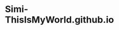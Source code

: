 # Simi-ThisIsMyWorld.github.io
<html lang="en">
<head>
    <meta charset="UTF-8">
    <meta name="viewport" content="width=device-width, initial-scale=1.0">
    <title>BioDiversity Builders 2025 - Everything about Native plants</title>
    <style>
        * {
            margin: 0;
            padding: 0;
            box-sizing: border-box;
        }

        body {
            font-family: 'Segoe UI', Tahoma, Geneva, Verdana, sans-serif;
            line-height: 1.6;
            color: #333;
            background-color: #f8f9fa;
        }

        .header {
            background: linear-gradient(135deg, #2c5f41, #4a8b3a);
            color: white;
            padding: 1.5rem 0;
            box-shadow: 0 2px 10px rgba(0,0,0,0.1);
        }

        .header-content {
            max-width: 1200px;
            margin: 0 auto;
            padding: 0 2rem;
            display: flex;
            justify-content: space-between;
            align-items: center;
        }

        .logo {
            display: flex;
            align-items: center;
            gap: 1rem;
        }

        .logo-icon {
            width: 40px;
            height: 40px;
            background: white;
            border-radius: 50%;
            display: flex;
            align-items: center;
            justify-content: center;
            font-size: 20px;
            color: #2c5f41;
        }

        .search-container {
            display: flex;
            gap: 1rem;
            align-items: center;
        }

        .search-box {
            padding: 0.75rem 1rem;
            border: none;
            border-radius: 25px;
            width: 300px;
            font-size: 14px;
        }

        .search-btn {
            background: rgba(255,255,255,0.2);
            border: 1px solid rgba(255,255,255,0.3);
            color: white;
            padding: 0.75rem 1.5rem;
            border-radius: 25px;
            cursor: pointer;
            transition: all 0.3s;
        }

        .search-btn:hover {
            background: rgba(255,255,255,0.3);
        }

        .container {
            max-width: 1200px;
            margin: 0 auto;
            padding: 2rem;
            display: grid;
            grid-template-columns: 250px 1fr;
            gap: 2rem;
        }

        .sidebar {
            background: white;
            border-radius: 10px;
            padding: 1.5rem;
            box-shadow: 0 2px 10px rgba(0,0,0,0.05);
            height: fit-content;
            position: sticky;
            top: 2rem;
        }

        .sidebar h3 {
            color: #2c5f41;
            margin-bottom: 1rem;
            font-size: 16px;
            border-bottom: 2px solid #4a8b3a;
            padding-bottom: 0.5rem;
        }

        .filter-group {
            margin-bottom: 1.5rem;
        }

        .filter-group label {
            display: block;
            margin-bottom: 0.5rem;
            font-weight: 500;
            color: #555;
        }

        .filter-group select, .filter-group input {
            width: 100%;
            padding: 0.5rem;
            border: 1px solid #ddd;
            border-radius: 5px;
            font-size: 14px;
        }

        .main-content {
            background: white;
            border-radius: 10px;
            box-shadow: 0 2px 10px rgba(0,0,0,0.05);
        }

        .welcome-section {
            padding: 2rem;
            border-bottom: 1px solid #eee;
        }

        .welcome-section h1 {
            color: #2c5f41;
            margin-bottom: 1rem;
            font-size: 2.5rem;
        }

        .stats {
            display: grid;
            grid-template-columns: repeat(auto-fit, minmax(150px, 1fr));
            gap: 1rem;
            margin: 2rem 0;
        }

        .stat-card {
            background: linear-gradient(135deg, #f8f9fa, #e9ecef);
            padding: 1.5rem;
            border-radius: 10px;
            text-align: center;
            border-left: 4px solid #4a8b3a;
        }

        .stat-number {
            font-size: 2rem;
            font-weight: bold;
            color: #2c5f41;
        }

        .stat-label {
            font-size: 0.9rem;
            color: #666;
            margin-top: 0.5rem;
        }

        .plant-grid {
            padding: 2rem;
            display: grid;
            grid-template-columns: repeat(auto-fill, minmax(300px, 1fr));
            gap: 1.5rem;
        }

        .plant-card {
            border: 1px solid #ddd;
            border-radius: 10px;
            overflow: hidden;
            transition: all 0.3s;
            cursor: pointer;
            background: white;
        }

        .plant-card:hover {
            transform: translateY(-5px);
            box-shadow: 0 10px 25px rgba(0,0,0,0.15);
        }

        .plant-image {
            width: 100%;
            height: 200px;
            background: linear-gradient(45deg, #4a8b3a, #6db86d);
            display: flex;
            align-items: center;
            justify-content: center;
            color: white;
            font-size: 3rem;
            position: relative;
        }

        .plant-info {
            padding: 1.5rem;
        }

        .plant-name {
            font-size: 1.3rem;
            font-weight: bold;
            color: #2c5f41;
            margin-bottom: 0.5rem;
        }

        .plant-scientific {
            font-style: italic;
            color: #666;
            margin-bottom: 1rem;
        }

        .plant-tags {
            display: flex;
            flex-wrap: wrap;
            gap: 0.5rem;
            margin-bottom: 1rem;
        }

        .tag {
            background: #e8f5e8;
            color: #2c5f41;
            padding: 0.25rem 0.75rem;
            border-radius: 15px;
            font-size: 0.8rem;
            border: 1px solid #4a8b3a;
        }

        .plant-description {
            color: #555;
            font-size: 0.9rem;
            line-height: 1.5;
        }

        .plant-detail {
            display: none;
            padding: 2rem;
        }

        .plant-detail.active {
            display: block;
        }

        .detail-header {
            display: flex;
            align-items: center;
            gap: 2rem;
            margin-bottom: 2rem;
            padding-bottom: 1rem;
            border-bottom: 2px solid #4a8b3a;
        }

        .detail-image {
            width: 300px;
            height: 200px;
            background: linear-gradient(45deg, #4a8b3a, #6db86d);
            border-radius: 10px;
            display: flex;
            align-items: center;
            justify-content: center;
            color: white;
            font-size: 4rem;
        }

        .detail-info h1 {
            color: #2c5f41;
            font-size: 2.5rem;
            margin-bottom: 0.5rem;
        }

        .detail-scientific {
            font-style: italic;
            color: #666;
            font-size: 1.2rem;
            margin-bottom: 1rem;
        }

        .detail-sections {
            display: grid;
            grid-template-columns: 1fr 1fr;
            gap: 2rem;
        }

        .detail-section {
            background: #f8f9fa;
            padding: 1.5rem;
            border-radius: 10px;
            border-left: 4px solid #4a8b3a;
        }

        .detail-section h2 {
            color: #2c5f41;
            margin-bottom: 1rem;
            font-size: 1.3rem;
        }

        .back-btn {
            background: #4a8b3a;
            color: white;
            border: none;
            padding: 0.75rem 1.5rem;
            border-radius: 5px;
            cursor: pointer;
            margin-bottom: 2rem;
            transition: background 0.3s;
        }

        .back-btn:hover {
            background: #2c5f41;
        }

        .no-results {
            text-align: center;
            padding: 3rem;
            color: #666;
        }

        @media (max-width: 768px) {
            .container {
                grid-template-columns: 1fr;
                padding: 1rem;
            }
            
            .header-content {
                flex-direction: column;
                gap: 1rem;
            }
            
            .search-box {
                width: 250px;
            }
            
            .detail-header {
                flex-direction: column;
                text-align: center;
            }
            
            .detail-sections {
                grid-template-columns: 1fr;
            }
        }
    </style>
</head>
<body>
    <header class="header">
        <div class="header-content">
            <div class="logo">
                <div class="logo-icon">🌿</div>
                <div>
                    <h1>BioDiversity Builders 2025</h1>
                    <p>Everything about Native plants</p>
                </div>
            </div>
            <div class="search-container">
                <input type="text" class="search-box" placeholder="Search native plants..." id="searchInput">
                <button class="search-btn" onclick="searchPlants()">Search</button>
            </div>
        </div>
    </header>

    <div class="container">
        <aside class="sidebar">
            <h3>Filter Plants</h3>
            
            <div class="filter-group">
                <label for="habitatFilter">Habitat</label>
                <select id="habitatFilter" onchange="filterPlants()">
                    <option value="">All Habitats</option>
                    <option value="woodland">Woodland</option>
                    <option value="wetland">Wetland</option>
                    <option value="meadow">Meadow</option>
                    <option value="coastal">Coastal</option>
                    <option value="prairie">Prairie</option>
                </select>
            </div>

            <div class="filter-group">
                <label for="bloomFilter">Bloom Time</label>
                <select id="bloomFilter" onchange="filterPlants()">
                    <option value="">All Seasons</option>
                    <option value="spring">Spring</option>
                    <option value="summer">Summer</option>
                    <option value="fall">Fall</option>
                </select>
            </div>

            <div class="filter-group">
                <label for="typeFilter">Plant Type</label>
                <select id="typeFilter" onchange="filterPlants()">
                    <option value="">All Types</option>
                    <option value="tree">Tree</option>
                    <option value="shrub">Shrub</option>
                    <option value="perennial">Perennial</option>
                    <option value="annual">Annual</option>
                    <option value="fern">Fern</option>
                    <option value="grass">Grass</option>
                </select>
            </div>

            <div class="filter-group">
                <label for="sunFilter">Sun Requirements</label>
                <select id="sunFilter" onchange="filterPlants()">
                    <option value="">All Light Conditions</option>
                    <option value="full-sun">Full Sun</option>
                    <option value="partial-shade">Partial Shade</option>
                    <option value="full-shade">Full Shade</option>
                </select>
            </div>
        </aside>

        <main class="main-content">
            <section class="welcome-section" id="welcomeSection">
                <h1>Welcome to BioDiversity Builders 2025</h1>
                <p>Transform your landscape into a wildlife haven! Based on research by Dr. Doug Tallamy and conservation organizations, native plants are the foundation of healthy ecosystems. Every native plant you choose supports local food webs, from caterpillars that feed baby birds to berries that sustain wildlife through winter.</p>
                
                <div class="stats">
                    <div class="stat-card">
                        <div class="stat-number">530+</div>
                        <div class="stat-label">Caterpillars on Oak</div>
                    </div>
                    <div class="stat-card">
                        <div class="stat-number">96%</div>
                        <div class="stat-label">Birds Need Insects</div>
                    </div>
                    <div class="stat-card">
                        <div class="stat-number">40+</div>
                        <div class="stat-label">Birds Eat Elderberries</div>
                    </div>
                    <div class="stat-card">
                        <div class="stat-number">29x</div>
                        <div class="stat-label">More Wildlife Than Non-natives</div>
                    </div>
                </div>

                <p><strong>Why Native Plants Matter:</strong> Non-native ornamentals support 29 times less animal diversity than natives. By choosing plants that co-evolved with our local wildlife, you become part of the solution to biodiversity loss and help create corridors of habitat where animals can thrive alongside humans.</p>
            </section>

            <div class="plant-grid" id="plantGrid">
                <!-- Plants will be populated by JavaScript -->
            </div>

            <div class="plant-detail" id="plantDetail">
                <button class="back-btn" onclick="showPlantGrid()">← Back to Plant List</button>
                <div id="plantDetailContent">
                    <!-- Plant detail content will be populated by JavaScript -->
                </div>
            </div>
        </main>
    </div>

    <script>
        const plants = [
            {
                id: 1,
                name: "Northern Red Oak",
                scientific: "Quercus rubra",
                type: "tree",
                habitat: "woodland",
                bloom: "spring",
                sun: "full-sun",
                image: "🌳",
                tags: ["Keystone Species", "530+ Caterpillars", "Acorns for Wildlife"],
                description: "A keystone species supporting over 530 species of moths and butterflies. Essential for birds, providing acorns for jays, woodpeckers, and countless other wildlife.",
                details: {
                    identification: "Large deciduous tree 60-75 feet tall with distinctive lobed leaves having pointed tips. Bark becomes deeply furrowed with age.",
                    pollinators: "Wind-pollinated tree that produces abundant pollen in spring. Early pollen supports native bees including Andrena species, Halictus bees, and other spring-active pollinators during critical early season when few other resources are available.",
                    habitat: "Well-drained upland forests throughout Massachusetts. Dominant canopy species in many mixed hardwood forests.",
                    ecology: "Supports more caterpillar species than almost any other tree - crucial protein source for nesting birds. Acorns feed squirrels, chipmunks, turkeys, jays, and woodpeckers. Wind-pollinated flowers provide pollen for early spring bees.",
                    wildlife: "Keystone species supporting 530+ moth and butterfly species. Provides acorns for mammals and birds, nesting sites for cavity nesters, and shelter for countless wildlife species.",
                    cultivation: "Excellent shade tree for large properties. Needs space to reach full potential. Plant for future generations - can live 300+ years."
                }
            },
            {
                id: 2,
                name: "Eastern White Pine",
                scientific: "Pinus strobus",
                type: "tree",
                habitat: "woodland",
                bloom: "spring",
                sun: "full-sun",
                image: "🌲",
                tags: ["State Tree", "Finch Food", "Year-round Shelter"],
                description: "Massachusetts' state tree provides seeds for finches, siskins, and chickadees. Offers year-round shelter and nesting sites for countless birds.",
                details: {
                    identification: "Majestic evergreen up to 100+ feet with soft, blue-green needles in clusters of 5. Distinctive whorled branching pattern.",
                    habitat: "Sandy, well-drained soils throughout Massachusetts. From coastal areas to mountain slopes in mixed and pure stands.",
                    ecology: "Seeds eaten by finches, siskins, chickadees, and nuthatches. Dense canopy provides critical winter shelter. Woodpeckers excavate nest cavities. Wind-pollinated; pollen supports early spring native bees.",
                    cultivation: "Needs full sun and well-drained soil. Fast-growing when young. Susceptible to white pine weevil and blister rust."
                }
            },
            {
                id: 3,
                name: "American Elderberry",
                scientific: "Sambucus canadensis",
                type: "shrub",
                habitat: "wetland",
                bloom: "summer",
                sun: "partial-shade",
                image: "🫐",
                tags: ["40+ Bird Species", "Edible Berries", "Fast Growing"],
                description: "A wildlife magnet whose berries feed over 40 bird species. White flower clusters attract beneficial insects in summer, berries sustain birds through fall.",
                details: {
                    identification: "Large shrub 5-12 feet tall with compound leaves and flat-topped clusters of creamy white flowers followed by dark purple berries.",
                    pollinators: "Primary pollinators include native bees (Halictus, Lasioglossum species), syrphid flies, small butterflies, and beneficial wasps. Flat flower clusters provide easy landing platforms for diverse pollinators.",
                    habitat: "Moist soils along streams, wetlands, and forest edges. Tolerates seasonal flooding and various soil types.",
                    ecology: "Berries eaten by cardinals, grosbeaks, tanagers, thrushes, and 35+ other bird species. Flowers provide nectar for native bees, syrphid flies, and small butterflies. Important early summer pollinator resource.",
                    wildlife: "Feeds 40+ bird species with nutritious berries. Flowers support diverse native pollinators and beneficial insects. Dense growth provides nesting sites for songbirds.",
                    cultivation: "Fast-growing, easy to establish. Berries edible for humans too - great for jams and jellies. May sucker to form colonies."
                }
            },
            {
                id: 4,
                name: "Allegheny Serviceberry",
                scientific: "Amelanchier laevis",
                type: "shrub",
                habitat: "woodland",
                bloom: "spring",
                sun: "partial-shade",
                image: "🌸",
                tags: ["Early Blooms", "Bird Berries", "Four Season Interest"],
                description: "Early white flowers feed spring pollinators, nutritious berries sustain thrushes, orioles, and warblers. Spectacular fall color and winter bark interest.",
                details: {
                    identification: "Small tree or large shrub 15-25 feet with oval leaves and clusters of white flowers in early spring before leaves emerge.",
                    pollinators: "Critical early spring pollinator plant supporting native bees including Andrena species, Osmia mason bees, and Halictus sweat bees. Also attracts beneficial hover flies and early butterflies during peak bloom.",
                    habitat: "Rocky slopes, forest edges, and well-drained woodlands. Tolerates various soil conditions from acid to neutral.",
                    ecology: "Berries eaten by 40+ bird species including thrushes, orioles, warblers, and cedar waxwings. Early flowers crucial for native bees, especially Andrena and Osmia species. Flowers also attract beneficial hover flies.",
                    wildlife: "Berries feed thrushes, warblers, orioles, and 35+ other bird species. Early blooms provide critical nectar when few other flowers available. Dense branching offers nesting sites.",
                    cultivation: "Excellent four-season plant. Drought tolerant once established. Can be grown as single or multi-stemmed specimen."
                }
            },
            {
                id: 5,
                name: "Native Sunflowers",
                scientific: "Helianthus species",
                type: "perennial",
                habitat: "meadow",
                bloom: "summer",
                sun: "full-sun",
                image: "🌻",
                tags: ["Seed Source", "Pollinator Magnet", "Goldfinch Favorite"],
                description: "Living bird feeders! Seeds feed cardinals, finches, and sparrows. Massive flower heads attract countless bees and butterflies throughout summer.",
                details: {
                    identification: "Tall perennials 4-8 feet with large, heart-shaped leaves and distinctive yellow flower heads with dark centers.",
                    pollinators: "Attracts long-horned bees (Melissodes, Eucera species), leafcutter bees, sweat bees, bumble bees, and numerous butterflies including painted ladies, skippers, and sulphurs. Excellent late-season pollinator resource.",
                    habitat: "Open meadows, prairies, and disturbed areas. Prefers full sun and well-drained to moderately moist soils.",
                    ecology: "Seeds provide high-energy food for numerous songbirds. Flowers attract native bees (especially long-horned bees), beneficial insects, and butterflies including painted ladies and skippers. Nesting material from stems.",
                    wildlife: "Seeds feed cardinals, finches, nuthatches, and sparrows. Massive flower heads support dozens of pollinator species. Stems provide nesting material for native bees.",
                    cultivation: "Low maintenance once established. May need staking in windy areas. Leave seed heads standing for winter bird food."
                }
            },
            {
                id: 6,
                name: "Paper Birch",
                scientific: "Betula papyrifera",
                type: "tree",
                habitat: "woodland",
                bloom: "spring",
                sun: "full-sun",
                image: "🌿",
                tags: ["200+ Caterpillars", "Chickadee Food", "Distinctive Bark"],
                description: "Supports over 200 caterpillar species - essential protein for chickadees and other insect-eating birds. Distinctive white bark provides year-round beauty.",
                details: {
                    identification: "Medium tree 40-70 feet with distinctive white, papery bark that peels in sheets. Yellow fall color and triangular leaves.",
                    pollinators: "Wind-pollinated with separate male and female catkins. Male catkins provide early pollen for native bees, especially Andrena species and other spring-active bees when few other resources exist.",
                    habitat: "Cool, moist sites throughout Massachusetts. Common in northern forests, mountain slopes, and areas with good drainage.",
                    ecology: "Hosts hundreds of caterpillar species crucial for nesting birds. Seeds eaten by finches, siskins, and redpolls. Bark used by birds for nesting. Wind-pollinated but catkins provide early pollen for bees.",
                    wildlife: "Supports 200+ caterpillar species feeding birds. Seeds eaten by finches and siskins. Bark strips used by birds for nest construction. Provides browsing for wildlife.",
                    cultivation: "Prefers cool, moist conditions. May struggle in hot, dry locations. Excellent specimen tree for naturalistic landscapes."
                }
            },
            {
                id: 7,
                name: "Wild Black Cherry",
                scientific: "Prunus serotina",
                type: "tree",
                habitat: "woodland",
                bloom: "spring",
                sun: "full-sun",
                image: "🍒",
                tags: ["Bird Cherries", "Woodpecker Tree", "Spring Flowers"],
                description: "Spring flowers feed early pollinators, cherries sustain 40+ bird species. Mature trees provide nesting cavities excavated by woodpeckers.",
                details: {
                    identification: "Medium to large tree 50-80 feet with distinctive dark, scaly bark. White flower clusters in spring followed by dark red cherries.",
                    pollinators: "Specialized native bees include Andrena species (cherry specialists), plus Halictus sweat bees, Osmia mason bees, and various butterflies including spring azure and mourning cloak.",
                    habitat: "Forest edges, clearings, and disturbed areas. Adaptable to various soil conditions from dry to moderately moist.",
                    ecology: "Cherries eaten by thrushes, vireos, flycatchers, and many other songbirds. Flowers provide early nectar for native bees, including specialist cherry bees (Andrena species). Bark and leaves host various caterpillars.",
                    wildlife: "Cherries feed 40+ bird species including thrushes, vireos, and woodpeckers. Provides nesting sites and supports numerous caterpillar species for insect-eating birds.",
                    cultivation: "Fast-growing pioneer species. Self-seeds readily. Excellent for naturalized areas and wildlife gardens."
                }
            },
            {
                id: 8,
                name: "New England Aster",
                scientific: "Symphyotrichum novae-angliae",
                type: "perennial",
                habitat: "meadow",
                bloom: "fall",
                sun: "full-sun",
                image: "💜",
                tags: ["Monarch Fuel", "Late Season Bloomer", "Finch Seeds"],
                description: "Critical late-season nectar for migrating monarchs and other butterflies. Seeds provide fall and winter food for goldfinches and sparrows.",
                details: {
                    identification: "Tall perennial 3-6 feet with lance-shaped leaves and masses of purple, daisy-like flowers with yellow centers in fall.",
                    pollinators: "Essential for migrating monarch butterflies, plus native bees, beneficial wasps, painted lady butterflies, skippers, and late-season active pollinators when few other nectar sources remain available.",
                    habitat: "Meadows, prairies, and open areas. Thrives in full sun with medium to moist soils throughout Massachusetts.",
                    ecology: "Essential late-season nectar source for monarchs preparing for migration. Seeds eaten by goldfinches, sparrows, and other songbirds. Flowers attract native bees, butterflies, and beneficial wasps.",
                    wildlife: "Critical fuel stop for migrating monarchs. Seeds feed goldfinches, juncos, and sparrows. Late flowers support bees preparing for winter.",
                    cultivation: "May self-seed extensively. Can be cut back mid-season to reduce height. Excellent for pollinator gardens and naturalized areas."
                }
            },
            {
                id: 9,
                name: "Staghorn Sumac",
                scientific: "Rhus typhina",
                type: "shrub",
                habitat: "meadow",
                bloom: "summer",
                sun: "full-sun",
                image: "🔥",
                tags: ["Winter Bird Food", "Brilliant Fall Color", "Drought Tolerant"],
                description: "Brilliant red fall foliage and persistent red berry clusters provide crucial winter food for chickadees, titmice, and other birds during harsh weather.",
                details: {
                    identification: "Large shrub or small tree 15-25 feet with compound leaves and dense, cone-shaped clusters of red berries. Velvety twigs.",
                    pollinators: "Small greenish flowers attract native bees, beneficial wasps, syrphid flies, and various small pollinators. Particularly valuable for specialist native bees and beneficial insects in summer.",
                    habitat: "Open areas, forest edges, and disturbed sites. Extremely adaptable to poor soils and drought conditions.",
                    ecology: "Red berries persist through winter, providing essential food when other sources are scarce. Forms colonies that provide cover for wildlife. Small flowers attract native bees and beneficial insects in summer.",
                    wildlife: "Berries sustain 35+ bird species through winter including chickadees, woodpeckers, and game birds. Dense colonies provide shelter and nesting sites.",
                    cultivation: "Extremely low maintenance and drought tolerant. Suckers to form colonies. Excellent for erosion control and difficult sites."
                }
            },
            {
                id: 10,
                name: "Wild Bergamot",
                scientific: "Monarda fistulosa",
                type: "perennial",
                habitat: "meadow",
                bloom: "summer",
                sun: "full-sun",
                image: "🌺",
                tags: ["Hummingbird Plant", "Native Bee Magnet", "Aromatic Leaves"],
                description: "Aromatic mint family member with lavender flowers that attract hummingbirds, native bees, and butterflies. Traditional medicinal and tea plant.",
                details: {
                    identification: "Square-stemmed perennial 2-4 feet tall with opposite, aromatic leaves and dense clusters of tubular lavender flowers.",
                    pollinators: "Primary pollinators include ruby-throated hummingbirds, bumblebees, long-tongued bees, skippers, clearwing moths, and various butterflies. Tubular flowers perfectly designed for long-tongued pollinators.",
                    habitat: "Prairies, meadows, and woodland edges throughout Massachusetts. Prefers well-drained soils and full sun.",
                    ecology: "Major nectar source for hummingbirds, native bees (especially bumblebees), and butterflies including skippers and clearwing moths. Forms colonies through underground rhizomes, creating habitat patches.",
                    wildlife: "Essential nectar source for hummingbirds and specialized long-tongued bees. Dense colonies provide cover for small wildlife and beneficial insects.",
                    cultivation: "Drought tolerant once established. Can spread in favorable conditions. Excellent for butterfly gardens and naturalized plantings."
                }
            },
            {
                id: 11,
                name: "Winterberry Holly",
                scientific: "Ilex verticillata",
                type: "shrub",
                habitat: "wetland",
                bloom: "spring",
                sun: "partial-shade",
                image: "🔴",
                tags: ["Winter Bird Food", "Wetland Native", "Brilliant Berries"],
                description: "Bright red berries persist through winter, providing crucial food for robins, cedar waxwings, and bluebirds when other food sources are scarce.",
                details: {
                    identification: "Deciduous shrub 6-10 feet tall with serrated leaves. Female plants produce masses of bright red berries on bare winter branches.",
                    pollinators: "Small white flowers attract native bees including Halictus sweat bees, Lasioglossum species, Andrena mining bees, and various beneficial flies. Important early summer nectar source in wetland habitats.",
                    habitat: "Wet soils in swamps, marshes, and stream borders. Tolerates seasonal flooding and acidic conditions throughout Massachusetts.",
                    ecology: "Berries are critical winter food for 40+ bird species including thrushes, waxwings, and woodpeckers. Small white flowers provide nectar for native bees, especially Halictus and Lasioglossum species.",
                    wildlife: "Berries sustain 40+ bird species through winter when other food is scarce. Dense growth provides nesting sites for wetland birds.",
                    cultivation: "Needs both male and female plants for berry production. Excellent for rain gardens and wet sites. Outstanding winter interest."
                }
            },
            {
                id: 12,
                name: "Wild Columbine",
                scientific: "Aquilegia canadensis",
                type: "perennial",
                habitat: "woodland",
                bloom: "spring",
                sun: "partial-shade",
                image: "🌹",
                tags: ["Hummingbird Flower", "Spring Ephemeral", "Shade Garden"],
                description: "Delicate red and yellow flowers perfectly designed for hummingbird pollination. Early spring blooms provide nectar when few other flowers are available.",
                details: {
                    identification: "Graceful perennial 1-3 feet tall with delicate, divided leaves and distinctive spurred flowers in red and yellow.",
                    habitat: "Rocky woodlands, cliff faces, and shaded slopes. Prefers well-drained, slightly alkaline soils with consistent moisture.",
                    ecology: "Primary pollinator is ruby-throated hummingbird, though long-tongued bees and sphinx moths also visit. Specialized flower shape co-evolved with hummingbirds. Self-seeds in favorable conditions.",
                    cultivation: "Excellent for shade gardens and woodland settings. Short-lived but self-seeds. Prefers cool, moist conditions."
                }
            }
        ];

        let filteredPlants = [...plants];
        let currentView = 'grid';

        function renderPlants() {
            const plantGrid = document.getElementById('plantGrid');
            
            if (filteredPlants.length === 0) {
                plantGrid.innerHTML = '<div class="no-results"><h2>No plants found</h2><p>Try adjusting your search criteria or filters.</p></div>';
                return;
            }

            plantGrid.innerHTML = filteredPlants.map(plant => `
                <div class="plant-card" onclick="showPlantDetail(${plant.id})">
                    <div class="plant-image">${plant.image}</div>
                    <div class="plant-info">
                        <div class="plant-name">${plant.name}</div>
                        <div class="plant-scientific">${plant.scientific}</div>
                        <div class="plant-tags">
                            ${plant.tags.map(tag => `<span class="tag">${tag}</span>`).join('')}
                        </div>
                        <div class="plant-description">${plant.description}</div>
                    </div>
                </div>
            `).join('');
        }

        function showPlantDetail(id) {
            const plant = plants.find(p => p.id === id);
            if (!plant) return;

            const detailContent = document.getElementById('plantDetailContent');
            detailContent.innerHTML = `
                <div class="detail-header">
                    <div class="detail-image">${plant.image}</div>
                    <div class="detail-info">
                        <h1>${plant.name}</h1>
                        <div class="detail-scientific">${plant.scientific}</div>
                        <div class="plant-tags">
                            ${plant.tags.map(tag => `<span class="tag">${tag}</span>`).join('')}
                        </div>
                    </div>
                </div>
                
                <div class="detail-sections">
                    <div class="detail-section">
                        <h2>Identification</h2>
                        <p>${plant.details.identification}</p>
                    </div>
                    <div class="detail-section">
                        <h2>Key Pollinators</h2>
                        <p>${plant.details.pollinators}</p>
                    </div>
                    <div class="detail-section">
                        <h2>Habitat & Distribution</h2>
                        <p>${plant.details.habitat}</p>
                    </div>
                    <div class="detail-section">
                        <h2>Ecological Value</h2>
                        <p>${plant.details.ecology}</p>
                    </div>
                    <div class="detail-section">
                        <h2>Wildlife Benefits</h2>
                        <p>${plant.details.wildlife}</p>
                    </div>
                    <div class="detail-section">
                        <h2>Cultivation Notes</h2>
                        <p>${plant.details.cultivation}</p>
                    </div>
                </div>
            `;

            document.getElementById('welcomeSection').style.display = 'none';
            document.getElementById('plantGrid').style.display = 'none';
            document.getElementById('plantDetail').classList.add('active');
            currentView = 'detail';
        }

        function showPlantGrid() {
            document.getElementById('welcomeSection').style.display = 'block';
            document.getElementById('plantGrid').style.display = 'grid';
            document.getElementById('plantDetail').classList.remove('active');
            currentView = 'grid';
        }

        function filterPlants() {
            const habitat = document.getElementById('habitatFilter').value;
            const bloom = document.getElementById('bloomFilter').value;
            const type = document.getElementById('typeFilter').value;
            const sun = document.getElementById('sunFilter').value;
            const search = document.getElementById('searchInput').value.toLowerCase();

            filteredPlants = plants.filter(plant => {
                return (!habitat || plant.habitat === habitat) &&
                       (!bloom || plant.bloom === bloom) &&
                       (!type || plant.type === type) &&
                       (!sun || plant.sun === sun) &&
                       (!search || plant.name.toLowerCase().includes(search) || 
                        plant.scientific.toLowerCase().includes(search) ||
                        plant.tags.some(tag => tag.toLowerCase().includes(search)));
            });

            if (currentView === 'grid') {
                renderPlants();
            }
        }

        function searchPlants() {
            filterPlants();
        }

        // Event listener for real-time search
        document.getElementById('searchInput').addEventListener('input', filterPlants);

        // Initialize the page
        renderPlants();
    </script>
</body>
</html>
